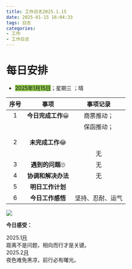 ```yaml
---
title: 工作日志2025.1.15
date: 2025-01-15 16:04:33
tags: 日志
categories: 
- 工作
- 工作日志
---
```


# 每日安排



- <font style="background-color:#8bc34a">2025年1月15日</font>；<font title="yellow">星期三</font> ；<font title="blue">晴</font>

| 序号 |        事项        |     事项记录     |
| :--: | :----------------: | :--------------: |
|  1   | **今日完成工作**😀  |    商票推动；    |
|      |                    |    保函推动；    |
|      |                    |                  |
|      |                    |                  |
|  2   |  **未完成工作**😂   |                  |
|      |                    |        无        |
|  3   |  **遇到的问题**🙄   |        无        |
|  4   | **协调和解决办法** |        无        |
|  5   |  **明日工作计划**  |                  |
|  6   |  **今日工作感悟**  | 坚持、忍耐、运气 |

![](../pic/OIP.jpg)

**今日感受：**

<div alt="timeline">
    <div alt="timenode">
        <div alt="meta"><span alt="btn">2025.1</span><a href="#">月</a></div>
        <div alt="body">
            距离不是问题，相向而行才是关键。
        </div>
    </div>
    <div alt="timenode">
        <div alt="meta"><span alt="btn">2025.2</span><a href="#">月</a></div>
        <div alt="body">
            夜色难免黑凉，前行必有曙光。
        </div>
    </div>
</div>
